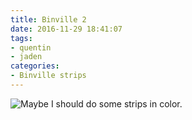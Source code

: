 ```yaml
---
title: Binville 2
date: 2016-11-29 18:41:07
tags:
- quentin
- jaden
categories:
- Binville strips
---
```

<img alt="Maybe I should do some strips in color." src="/binville007.png">
